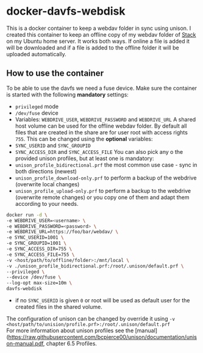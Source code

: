 # docker-davfs-webdisk
This is a docker container to keep a webdav folder in sync using unison.
I created this container to keep an offline copy of my webdav folder of [Stack](https://www.transip.nl/stack/) on my Ubuntu home server.
It works both ways. If online a file is added it will be downloaded and if a file is added to the offline folder it will be uploaded automatically.

## How to use the container
To be able to use the davfs we need a fuse device. Make sure the container is started with the following **mandatory** settings:
- `privileged` mode
- `/dev/fuse` device
- Variables: `WEBDRIVE_USER`, `WEBDRIVE_PASSWORD` and `WEBDRIVE_URL`
A shared host volume can be used for the offline webdav folder. By default all files that are created in the share are for user root with access rights `755`. This can be changed using the **optional** variables:
- `SYNC_USERID` and `SYNC_GROUPID`
- `SYNC_ACCESS_DIR` and `SYNC_ACCESS_FILE`
You can also pick any o the provided unison profiles, but at least one is mandatory:
- `unison_profile_bidirectional.prf` the most common use case - sync in both directions (newest)
- `unison_profile_download-only.prf` to perform a backup of the webdrive (overwrite local changes)
- `unison_profile_upload-only.prf` to perform a backup to the webdrive (overwrite remote changes)
or you copy one of them and adapt them according to your needs.

```bash
docker run -d \
-e WEBDRIVE_USER=<username> \
-e WEBDRIVE_PASSWORD=<password> \
-e WEBDRIVE_URL=https://foo/bar/webdav/ \
-e SYNC_USERID=1001 \
-e SYNC_GROUPID=1001 \
-e SYNC_ACCESS_DIR=755 \
-e SYNC_ACCESS_FILE=755 \
-v <host/path/to/offline/folder>:/mnt/local \
-v ./unison_profile_bidirectional.prf:/root/.unison/default.prf \
--privileged \
--device /dev/fuse \
--log-opt max-size=10m \
davfs-webdisk
```

- if no `SYNC_USERID` is given `0` or root will be used as default user for the created files in the shared volume.

The configuration of unison can be changed by override it using `-v <host/path/to/unision/profile.prf>:/root/.unison/default.prf`  
For more information about unison profiles see the [manual](https://raw.githubusercontent.com/bcpierce00/unison/documentation/unison-manual.pdf, chapter 6.5 Profiles.
